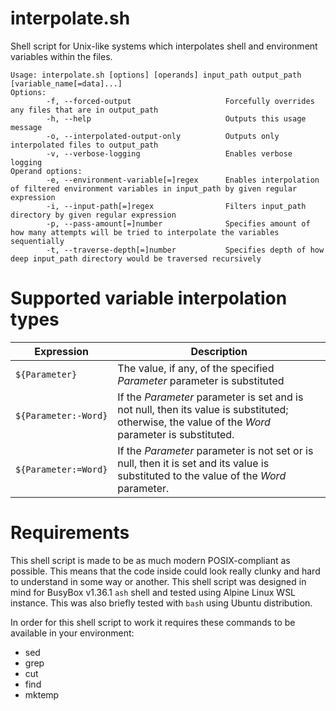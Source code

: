 # interpolate.sh
Shell script for Unix-like systems which interpolates shell and environment variables within the files.
```
Usage: interpolate.sh [options] [operands] input_path output_path [variable_name[=data]...]
Options:
        -f, --forced-output                     Forcefully overrides any files that are in output_path
        -h, --help                              Outputs this usage message
        -o, --interpolated-output-only          Outputs only interpolated files to output_path
        -v, --verbose-logging                   Enables verbose logging
Operand options:
        -e, --environment-variable[=]regex      Enables interpolation of filtered environment variables in input_path by given regular expression
        -i, --input-path[=]regex                Filters input_path directory by given regular expression
        -p, --pass-amount[=]number              Specifies amount of how many attempts will be tried to interpolate the variables sequentially
        -t, --traverse-depth[=]number           Specifies depth of how deep input_path directory would be traversed recursively
```

# Supported variable interpolation types
|Expression|Description|
|-|-|
|`${Parameter}`|The value, if any, of the specified *Parameter* parameter is substituted|
|`${Parameter:-Word}`|If the *Parameter* parameter is set and is not null, then its value is substituted; otherwise, the value of the *Word* parameter is substituted.|
|`${Parameter:=Word}`|If the *Parameter* parameter is not set or is null, then it is set and its value is substituted to the value of the *Word* parameter.|

# Requirements
This shell script is made to be as much modern POSIX-compliant as possible. This means that the code inside could look really clunky and hard to understand in some way or another. This shell script was designed in mind for BusyBox v1.36.1 `ash` shell and tested using Alpine Linux WSL instance. This was also briefly tested with `bash` using Ubuntu distribution.

In order for this shell script to work it requires these commands to be available in your environment:
- sed
- grep
- cut
- find
- mktemp